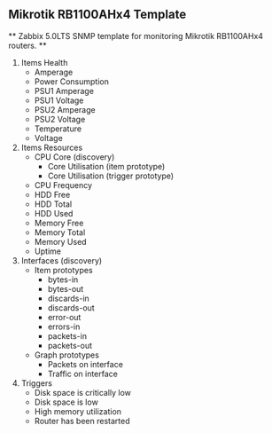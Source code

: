 ## Mikrotik RB1100AHx4 Template

** Zabbix 5.0LTS SNMP template for monitoring Mikrotik RB1100AHx4 routers. **

1. Items Health
   - Amperage
   - Power Consumption
   - PSU1 Amperage
   - PSU1 Voltage
   - PSU2 Amperage
   - PSU2 Voltage
   - Temperature
   - Voltage
2. Items Resources
   - CPU Core (discovery)
     - Core Utilisation (item prototype)
     - Core Utilisation (trigger prototype)
   - CPU Frequency
   - HDD Free
   - HDD Total
   - HDD Used
   - Memory Free
   - Memory Total
   - Memory Used
   - Uptime
3. Interfaces (discovery)
   - Item prototypes
     - bytes-in
     - bytes-out
     - discards-in
     - discards-out
     - error-out
     - errors-in
     - packets-in
     - packets-out
   - Graph prototypes
     - Packets on interface
     - Traffic on interface
4. Triggers
   - Disk space is critically low
   - Disk space is low
   - High memory utilization
   - Router has been restarted

